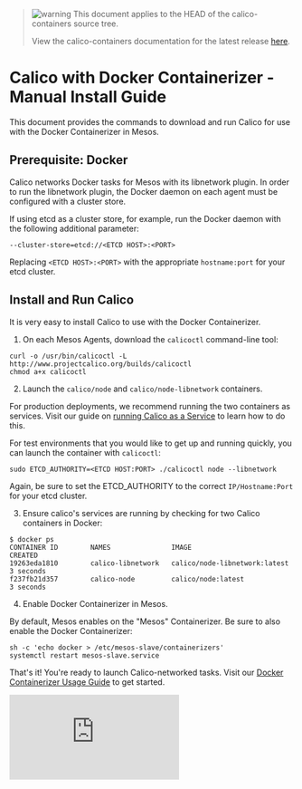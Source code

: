 <!--- master only -->
> ![warning](../images/warning.png) This document applies to the HEAD of the calico-containers source tree.
>
> View the calico-containers documentation for the latest release [here](https://github.com/projectcalico/calico-containers/blob/v0.20.0/README.md).
<!--- else
> You are viewing the calico-containers documentation for release **release**.
<!--- end of master only -->

# Calico with Docker Containerizer - Manual Install Guide

This document provides the commands to download and run Calico
for use with the Docker Containerizer in Mesos.

## Prerequisite: Docker
Calico networks Docker tasks for Mesos with its libnetwork plugin. In order to
run the libnetwork plugin, the Docker daemon on each agent must be configured
with a cluster store.

If using etcd as a cluster store, for example, run the Docker daemon with the
following additional parameter:

    --cluster-store=etcd://<ETCD HOST>:<PORT>

Replacing `<ETCD HOST>:<PORT>` with the appropriate `hostname:port`
for your etcd cluster.

## Install and Run Calico
It is very easy to install Calico to use with the
Docker Containerizer.

1. On each Mesos Agents, download the `calicoctl` command-line tool:

  ```
  curl -o /usr/bin/calicoctl -L http://www.projectcalico.org/builds/calicoctl
  chmod a+x calicoctl
  ```

2. Launch the `calico/node` and `calico/node-libnetwork` containers.

  For production deployments, we recommend running the two
  containers as services. Visit our guide on [running Calico
  as a Service](../CalicoAsService.md) to learn how to do this.

  For test environments that you would like to get up and running
  quickly, you can launch the container with `calicoctl`:

  ```
  sudo ETCD_AUTHORITY=<ETCD HOST:PORT> ./calicoctl node --libnetwork
  ```

  Again, be sure to set the ETCD_AUTHORITY to the correct `IP/Hostname:Port` for your etcd cluster.

3. Ensure calico's services are running by checking for two Calico containers in Docker:

  ```
  $ docker ps
  CONTAINER ID        NAMES               IMAGE                           CREATED
  19263eda1810        calico-libnetwork   calico/node-libnetwork:latest   3 seconds
  f237fb21d357        calico-node         calico/node:latest              3 seconds
  ```

4. Enable Docker Containerizer in Mesos.

  By default, Mesos enables on the "Mesos" Containerizer. Be sure to also
  enable the Docker Containerizer:

  ```
  sh -c 'echo docker > /etc/mesos-slave/containerizers'
  systemctl restart mesos-slave.service
  ```

That's it! You're ready to launch Calico-networked tasks. Visit
our [Docker Containerizer Usage Guide](./UsageGuideDockerContainerizer.md)
to get started.

[![Analytics](https://calico-ga-beacon.appspot.com/UA-52125893-3/calico-containers/docs/mesos/ManualInstallCalicoDockerContainerizer.md?pixel)](https://github.com/igrigorik/ga-beacon)
